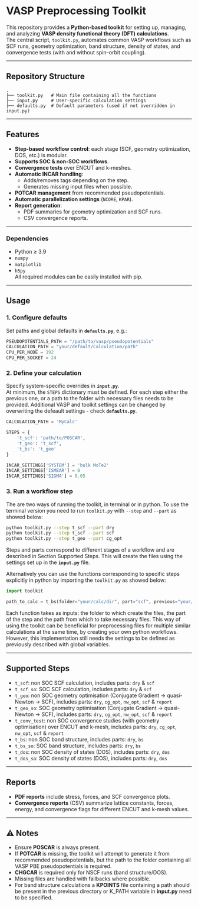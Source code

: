 # VASP Preprocessing Toolkit

This repository provides a **Python-based toolkit** for setting up, managing, and analyzing **VASP density functional theory (DFT) calculations**.  
The central script, `toolkit.py`, automates common VASP workflows such as SCF runs, geometry optimization, band structure, density of states, and convergence tests (with and without spin–orbit coupling).

---

## Repository Structure

```
.
├── toolkit.py   # Main file containing all the functions
├── input.py     # User-specific calculation settings
├── defaults.py  # Default parameters (used if not overridden in input.py)
```

---

## Features

- **Step-based workflow control**: each stage (SCF, geometry optimization, DOS, etc.) is modular.  
- **Supports SOC & non-SOC workflows**.  
- **Convergence tests** over ENCUT and k-meshes.  
- **Automatic INCAR handling**:
  - Adds/removes tags depending on the step.  
  - Generates missing input files when possible.  
- **POTCAR management** from recommended pseudopotentials.  
- **Automatic parallelization settings** (`NCORE`, `KPAR`).  
- **Report generation**:
  - PDF summaries for geometry optimization and SCF runs.  
  - CSV convergence reports.  

---

### Dependencies
- Python ≥ 3.9  
- `numpy`  
- `matplotlib`  
- `h5py`  
All required modules can be easily installed with pip.
---

## Usage

### 1. Configure defaults
Set paths and global defaults in **`defaults.py`**, e.g.:

```python
PSEUDOPOTENTIALS_PATH = "/path/to/vasp/pseudopotentials"
CALCULATION_PATH = "your/default/Calculation/path"
CPU_PER_NODE = 192
CPU_PER_SOCKET = 24
```

### 2. Define your calculation
Specify system-specific overrides in **`input.py`**.  
At minimum, the `STEPS` dictionary must be defined. For each step either the previous one, or a path to the folder with necessary files needs to be provided. Additional VASP and toolkit settings can be changed by overwriting the defeault settings - check **`defaults.py`**.

```python
CALCULATION_PATH = 'MyCalc'

STEPS = {
    't_scf': 'path/to/POSCAR',    
    't_geo': 't_scf',
    't_bs': 't_geo'
}

INCAR_SETTINGS['SYSTEM'] = 'bulk MoTe2'
INCAR_SETTINGS['ISMEAR'] = 0
INCAR_SETTINGS['SIGMA'] = 0.05
```

### 3. Run a workflow step
The are two ways of running the toolkit, in terminal or in python. 
To use the terminal version you need to run `toolkit.py` with `--step` and `--part` as showed below: 

```bash
python toolkit.py --step t_scf --part dry
python toolkit.py --step t_scf --part scf
python toolkit.py --step t_geo --part cg_opt
```
Steps and parts correspond to different stages of a workflow and are described in Section Supported Steps. This will create the files using the settings set up in the **`input.py`** file.

Alternatively you can use the functions corresponding to specific steps explicitly in python by importing the `toolkit.py` as showed below:

```python
import toolkit

path_to_calc = t_bs(folder="your/calc/dir", part="scf", previous="your/scf/folder") 
```
Each function takes as inputs: the folder to which create the files, the part of the step and the path from which to take necessary files. This way of using the toolkit can be beneficial for preprocessing files for multiple similar calculations at the same time, by creating your own python workflows. However, this implementation still needs the settings to be defined as previously described with global variables.

---

## Supported Steps
- `t_scf`: non SOC SCF calculation, includes parts: `dry` & `scf`
- `t_scf_so`:  SOC SCF calculation, includes parts: `dry` & `scf`  
- `t_geo`: non SOC geometry optimisation (Conjugate Gradient → quasi-Newton → SCF), includes parts: `dry`, `cg_opt`, `nw_opt`, `scf` & `report`
- `t_geo_so`: SOC geometry optimisation (Conjugate Gradient → quasi-Newton → SCF), includes parts: `dry`, `cg_opt`, `nw_opt`, `scf` & `report`
- `t_conv_test`: non SOC convergence studies (with geometry optimisation) over ENCUT and k-mesh, includes parts: `dry`, `cg_opt`, `nw_opt`, `scf` & `report`  
- `t_bs`: non SOC band structure, includes parts: `dry`, `bs`
- `t_bs_so`: SOC band structure, includes parts: `dry`, `bs`  
- `t_dos`: non SOC density of states (DOS), includes parts: `dry`, `dos`
- `t_dos_so`: SOC density of states (DOS), includes parts: `dry`, `dos`   
---

## Reports

- **PDF reports** include stress, forces, and SCF convergence plots.  
- **Convergence reports** (CSV) summarize lattice constants, forces, energy, and convergence flags for different ENCUT and k-mesh values.  

---

## ⚠️ Notes

- Ensure **POSCAR** is always present.  
- If **POTCAR** is missing, the toolkit will attempt to generate it from recommended pseudopotentials, but the path to the folder containing all VASP PBE pseudopotentials is required.  
- **CHGCAR** is required only for NSCF runs (band structure/DOS).  
- Missing files are handled with fallbacks where possible.
- For band structure calculations a **KPOINTS** file containing a path should be present in the previous directory or K_PATH variable in **input.py** need to be specified.
  
